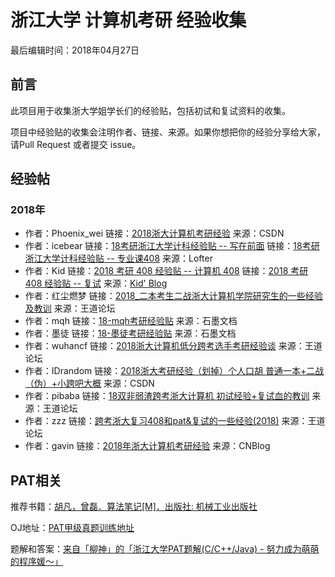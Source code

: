 # 浙江大学 计算机考研 经验收集

最后编辑时间：2018年04月27日

## 前言

此项目用于收集浙大学姐学长们的经验贴，包括初试和复试资料的收集。

项目中经验贴的收集会注明作者、链接、来源。如果你想把你的经验分享给大家，请Pull Request 或者提交 issue。


## 经验帖

### 2018年

- 作者：Phoenix_wei
链接：[2018浙大计算机考研经验](https://blog.csdn.net/phoenix_wei/article/details/79673687)
来源：CSDN
- 作者：icebear
链接：[18考研浙江大学计科经验贴 -- 写在前面](http://www.lofter.com/lpost/1f5e6a1c_127e5814)
链接：[18考研浙江大学计科经验贴 -- 专业课408](http://www.lofter.com/lpost/1f5e6a1c_128380ea)
来源：Lofter
- 作者：Kid
链接：[2018 考研 408 经验贴 -- 计算机 408](http://blog.belmode.top/archives/137.html)
链接：[2018 考研 408 经验贴 -- 复试](http://blog.belmode.top)
来源：[Kid' Blog](http://blog.belmode.top)
- 作者：红尘燃梦
链接：[2018_二本考生二战浙大计算机学院研究生的一些经验及教训](http://cskaoyan.com/thread-649851-1-1.html)
来源：王道论坛
- 作者：mqh
链接：[18-mqh考研经验贴](https://shimo.im/docs/V0jmxEC1acA6wD8Z/)
来源：石墨文档
- 作者：墨徒
链接：[18-墨徒考研经验贴](https://shimo.im/docs/8QyKzHXBBFgIh4tQ)
来源：石墨文档
- 作者：wuhancf
链接：[2018浙大计算机低分跨考选手考研经验谈](http://www.cskaoyan.com/thread-650057-1-1.html)
来源：王道论坛
- 作者：IDrandom
链接：[2018浙大考研经验（划掉）个人口胡 普通一本+二战（伪）+小跨吧大概](https://blog.csdn.net/idrandom/article/details/80009751)
来源：CSDN
- 作者：pibaba
链接：[18双非弱渣跨考浙大计算机 初试经验+复试血的教训](http://www.cskaoyan.com/thread-650087-1-1.html)
来源：王道论坛
- 作者：zzz
链接：[跨考浙大复习408和pat&复试的一些经验(2018)](http://www.cskaoyan.com/thread-650088-1-1.html)
来源：王道论坛
- 作者：gavin
链接：[2018年浙大计算机考研经验](http://www.cnblogs.com/IMGavin/p/8640043.html)
来源：CNBlog


## PAT相关

推荐书籍：[胡凡，曾磊．算法笔记[M]．出版社: 机械工业出版社](https://book.douban.com/subject/26827295/)

OJ地址：[PAT甲级真题训练地址](https://www.patest.cn/contests/pat-a-practise)

题解和答案：[来自「柳神」的「浙江大学PAT题解(C/C++/Java) - 努力成为萌萌的程序媛～」](https://github.com/liuchuo/PAT)